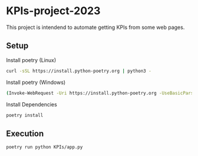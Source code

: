 # KPIs-project-2023

This project is intendend to automate getting KPIs from some web pages.

## Setup

Install poetry (Linux)
```bash
curl -sSL https://install.python-poetry.org | python3 -
```

Install poetry (Windows)
```bash
(Invoke-WebRequest -Uri https://install.python-poetry.org -UseBasicParsing).Content | py -
```

Install Dependencies
```bash
poetry install
```

## Execution
```bash
poetry run python KPIs/app.py
```
